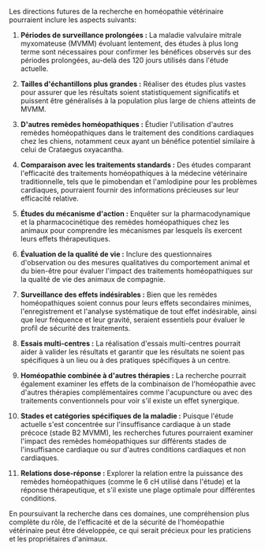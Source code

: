 Les directions futures de la recherche en homéopathie vétérinaire pourraient inclure les aspects suivants:

1. **Périodes de surveillance prolongées :** La maladie valvulaire mitrale myxomateuse (MVMM) évoluant lentement, des études à plus long terme sont nécessaires pour confirmer les bénéfices observés sur des périodes prolongées, au-delà des 120 jours utilisés dans l'étude actuelle.

2. **Tailles d'échantillons plus grandes :** Réaliser des études plus vastes pour assurer que les résultats soient statistiquement significatifs et puissent être généralisés à la population plus large de chiens atteints de MVMM.

3. **D'autres remèdes homéopathiques :** Étudier l'utilisation d'autres remèdes homéopathiques dans le traitement des conditions cardiaques chez les chiens, notamment ceux ayant un bénéfice potentiel similaire à celui de Crataegus oxyacantha.

4. **Comparaison avec les traitements standards :** Des études comparant l'efficacité des traitements homéopathiques à la médecine vétérinaire traditionnelle, tels que le pimobendan et l'amlodipine pour les problèmes cardiaques, pourraient fournir des informations précieuses sur leur efficacité relative.

5. **Études du mécanisme d'action :** Enquêter sur la pharmacodynamique et la pharmacocinétique des remèdes homéopathiques chez les animaux pour comprendre les mécanismes par lesquels ils exercent leurs effets thérapeutiques.

6. **Évaluation de la qualité de vie :** Inclure des questionnaires d'observation ou des mesures qualitatives du comportement animal et du bien-être pour évaluer l'impact des traitements homéopathiques sur la qualité de vie des animaux de compagnie.

7. **Surveillance des effets indésirables :** Bien que les remèdes homéopathiques soient connus pour leurs effets secondaires minimes, l'enregistrement et l'analyse systématique de tout effet indésirable, ainsi que leur fréquence et leur gravité, seraient essentiels pour évaluer le profil de sécurité des traitements.

8. **Essais multi-centres :** La réalisation d'essais multi-centres pourrait aider à valider les résultats et garantir que les résultats ne soient pas spécifiques à un lieu ou à des pratiques spécifiques à un centre.

9. **Homéopathie combinée à d'autres thérapies :** La recherche pourrait également examiner les effets de la combinaison de l'homéopathie avec d'autres thérapies complémentaires comme l'acupuncture ou avec des traitements conventionnels pour voir s'il existe un effet synergique.

10. **Stades et catégories spécifiques de la maladie :** Puisque l'étude actuelle s'est concentrée sur l'insuffisance cardiaque à un stade précoce (stade B2 MVMM), les recherches futures pourraient examiner l'impact des remèdes homéopathiques sur différents stades de l'insuffisance cardiaque ou sur d'autres conditions cardiaques et non cardiaques.

11. **Relations dose-réponse :** Explorer la relation entre la puissance des remèdes homéopathiques (comme le 6 cH utilisé dans l'étude) et la réponse thérapeutique, et s'il existe une plage optimale pour différentes conditions.

En poursuivant la recherche dans ces domaines, une compréhension plus complète du rôle, de l'efficacité et de la sécurité de l'homéopathie vétérinaire peut être développée, ce qui serait précieux pour les praticiens et les propriétaires d'animaux.